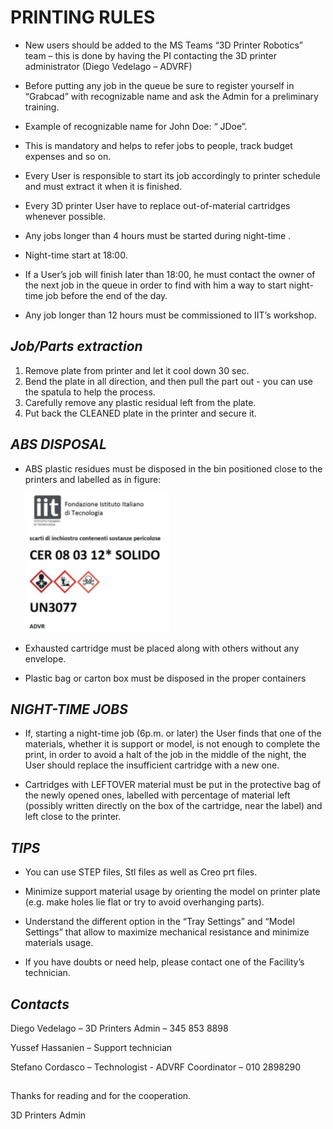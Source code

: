  **PRINTING RULES**
===================

-	New users should be added to the MS Teams “3D Printer Robotics” team – this is done by having the PI contacting the 3D printer administrator (Diego Vedelago – ADVRF)

-	Before putting any job in the queue be sure to register yourself in “Grabcad” with recognizable name and ask the Admin for a preliminary training.

-	Example of recognizable name for John Doe: “ JDoe”. 

-	This is mandatory and helps to refer jobs to people, track budget expenses and so on. 

-	Every User is responsible to start its job accordingly to printer schedule and must extract it when it is finished. 

-	Every 3D printer User have to replace out-of-material cartridges whenever possible.

-	Any jobs longer than 4 hours must be started during night-time .

-	Night-time start at 18:00. 

-	If a User’s job will finish later than 18:00, he must contact the owner of the next job in the queue in order to find with him a way to start night-time job before the end of the day. 

-	Any job longer than 12 hours must be commissioned to IIT’s workshop.


***Job/Parts extraction***
------------------------
1. Remove plate from printer and let it cool down 30 sec. 
2. Bend the plate in all direction, and then pull the part out - you can use the spatula to help the process.
3. Carefully remove any plastic residual left from the plate. 
4. Put back the CLEANED plate in the printer and secure it. 

## ***ABS DISPOSAL***

-	ABS plastic residues must be disposed in the bin positioned close to the printers and labelled as in figure: 
    
    ![Label](assets/images/CER_Label.png)
    

-	Exhausted cartridge must be placed along with others without any envelope. 

-	Plastic bag or carton box must be disposed in the proper containers 

## ***NIGHT-TIME JOBS***

-	If, starting a night-time job (6p.m. or later) the User finds that one of the materials, whether it is support or model, is not enough to complete the print, in order to avoid a halt of the job in the middle of the night, the User should replace the          insufficient cartridge with a new one. 

-	Cartridges with LEFTOVER material must be put in the protective bag of the newly opened ones, labelled with percentage of material left (possibly written directly on the box of the cartridge, near the label) and left close to the printer. 

## ***TIPS***

-	You can use STEP files, Stl files as well as Creo prt files.

-	Minimize support material usage by orienting the model on printer plate (e.g. make holes lie flat or try to avoid overhanging parts). 

-	Understand the different option in the “Tray Settings” and “Model Settings” that allow to maximize mechanical resistance and minimize materials usage. 

-	If you have doubts or need help, please contact one of the Facility’s technician. 



## ***Contacts***
Diego Vedelago – 3D Printers Admin – 345 853 8898

Yussef Hassanien – Support technician 

Stefano Cordasco – Technologist - ADVRF Coordinator – 010 2898290


##

Thanks for reading and for the cooperation. 


3D Printers Admin
